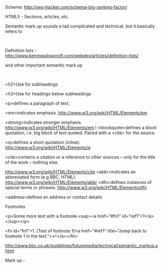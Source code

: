 Schema:
http://seo-hacker.com/schema-big-ranking-factor/
<body itemscope itemtype="http://schema.org/CreativeWork">

HTML5 - Sections, articles, etc. 


Semantic mark up sounds a tad complicated and technical, but it basically refers to

&nbsp;

Definition lists - http://www.benmeadowcroft.com/webdev/articles/definition-lists/

and other important semantic mark up

&nbsp;

&lt;h2&gt;Use for subheadings

&lt;h3&gt;Use for headings below subheadings

&lt;p&gt;defines a paragraph of text.

&lt;em&gt;indicates emphasis. http://www.w3.org/wiki/HTML/Elements/em

&lt;strong&gt;indicates stronger emphasis. http://www.w3.org/wiki/HTML/Elements/em
I
&lt;blockquote&gt;defines a block quotation, i.e. big block of text quoted. Paired with a &lt;cite&gt; for the source.

&lt;q&gt;defines a short quotation (inline). http://www.w3.org/wiki/HTML/Elements/q

&lt;cite&gt;contains a citation or a reference to other sources – only for the title of the work – nothing else.

http://www.w3.org/wiki/HTML/Elements/cite &lt;abbr&gt;indicates an abbreviated form (e.g BBC, HTML). http://www.w3.org/wiki/HTML/Elements/abbr &lt;dfn&gt;defines instances of special terms or phrases. http://www.w3.org/wiki/HTML/Elements/dfn

&lt;address&gt;defines an address or contact details

Footnotes

&lt;p&gt;Some more text with a footnote.&lt;sup&gt;&lt;a href="#fn1" id="ref1"&gt;1&lt;/a&gt;&lt;/sup&gt;&lt;/p&gt;

&lt;fn id="fn1"&gt;1. [Text of footnote 1]&lt;a href="#ref1" title="Jump back to footnote 1 in the text."&gt;↩&lt;/a&gt;&lt;/fn&gt;

http://www.bbc.co.uk/guidelines/futuremedia/technical/semantic_markup.shtml

Mark up -

&nbsp;